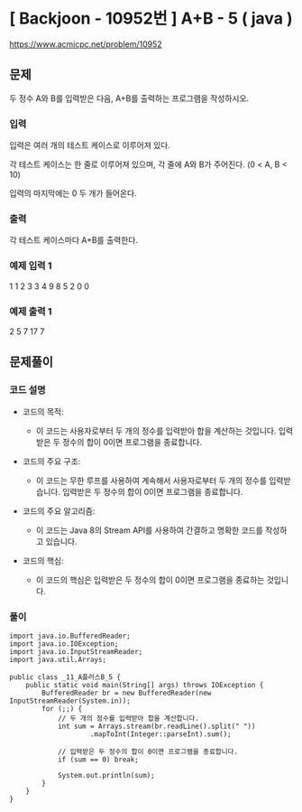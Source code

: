 # \[ Backjoon - 10952번 \] A+B - 5 ( java )
https://www.acmicpc.net/problem/10952
## 문제
두 정수 A와 B를 입력받은 다음, A+B를 출력하는 프로그램을 작성하시오.

### 입력

입력은 여러 개의 테스트 케이스로 이루어져 있다.

각 테스트 케이스는 한 줄로 이루어져 있으며, 각 줄에 A와 B가 주어진다. (0 < A, B < 10)

입력의 마지막에는 0 두 개가 들어온다.

### 출력

각 테스트 케이스마다 A+B를 출력한다.

### 예제 입력 1 

1 1
2 3
3 4
9 8
5 2
0 0
### 예제 출력 1
2
5
7
17
7

## 문제풀이
### 코드 설명
- 코드의 목적:
    
    - 이 코드는 사용자로부터 두 개의 정수를 입력받아 합을 계산하는 것입니다. 입력받은 두 정수의 합이 0이면 프로그램을 종료합니다.
- 코드의 주요 구조:
    
    - 이 코드는 무한 루프를 사용하여 계속해서 사용자로부터 두 개의 정수를 입력받습니다. 입력받은 두 정수의 합이 0이면 프로그램을 종료합니다.
- 코드의 주요 알고리즘:
    
    - 이 코드는 Java 8의 Stream API를 사용하여 간결하고 명확한 코드를 작성하고 있습니다.
- 코드의 핵심:
    
    - 이 코드의 핵심은 입력받은 두 정수의 합이 0이면 프로그램을 종료하는 것입니다.

### 풀이

```
import java.io.BufferedReader;
import java.io.IOException;
import java.io.InputStreamReader;
import java.util.Arrays;

public class _11_A플러스B_5 {
    public static void main(String[] args) throws IOException {
        BufferedReader br = new BufferedReader(new InputStreamReader(System.in));
        for (;;) {
            // 두 개의 정수를 입력받아 합을 계산합니다.
            int sum = Arrays.stream(br.readLine().split(" "))
                    .mapToInt(Integer::parseInt).sum();

            // 입력받은 두 정수의 합이 0이면 프로그램을 종료합니다.
            if (sum == 0) break;
            
	        System.out.println(sum);
        }
    }
}
```
